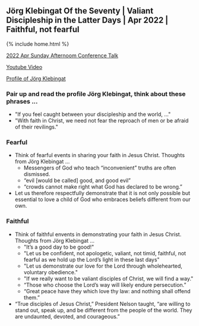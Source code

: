 ## Jörg Klebingat Of the Seventy | Valiant Discipleship in the Latter Days | Apr 2022 | Faithful, not fearful

{% include home.html %}

[2022 Apr Sunday Afternoom Conference Talk](https://abn.churchofjesuschrist.org/study/general-conference/2022/04/53klebingat?lang=eng)

[Youtube Video](https://www.youtube.com/watch?v=HBv8FCzGBNQ)

[Profile of Jörg Klebingat](https://newsroom.churchofjesuschrist.org/article/elder-j%C3%B6rg-klebingat#:~:text=Elder%20J%C3%B6rg%20Klebingat%20was%20sustained,August%202014%20to%20August%202016.)

### Pair up and read the profile Jörg Klebingat, think about these phrases ...
* "If you feel caught between your discipleship and the world, ..."
* "With faith in Christ, we need not fear the reproach of men or be afraid of their revilings."

### Fearful
* Think of fearful events in sharing your faith in Jesus Christ.  Thoughts from Jörg Klebingat ...
    * Messengers of God who teach “inconvenient” truths are often dismissed.
    * “evil [would be called] good, and good evil”
    * “crowds cannot make right what God has declared to be wrong.”
* Let us therefore respectfully demonstrate that it is not only possible but essential to love a child of God who embraces beliefs different from our own.


### Faithful
* Think of faithful envents in demonstrating your faith in Jesus Christ.  Thoughts from Jörg Klebingat ...
    * "It’s a good day to be good!"
    * "Let us be confident, not apologetic, valiant, not timid, faithful, not fearful as we hold up the Lord’s light in these last days"
    * "Let us demonstrate our love for the Lord through wholehearted, voluntary obedience."
    * "If we really want to be valiant disciples of Christ, we will find a way."
    * “Those who choose the Lord’s way will likely endure persecution.”
    * “Great peace have they which love thy law: and nothing shall offend them.”
* “True disciples of Jesus Christ,” President Nelson taught, “are willing to stand out, speak up, and be different from the people of the world. They are undaunted, devoted, and courageous.”



